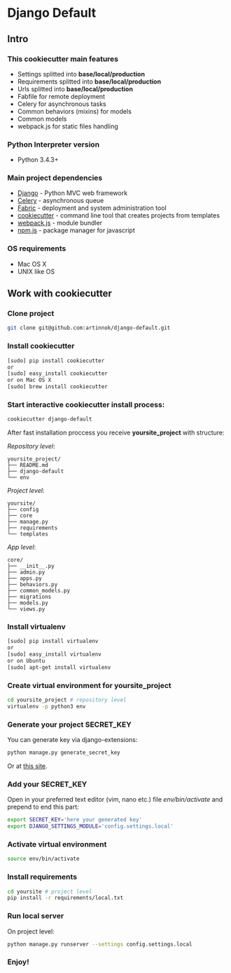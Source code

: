 # Django Default

## Intro

### This cookiecutter main features
* Settings splitted into **base/local/production**
* Requirements splitted into **base/local/production**
* Urls splitted into **base/local/production**
* Fabfile for remote deployment
* Celery for asynchronous tasks
* Common behaviors (mixins) for models
* Common models
* webpack.js for static files handling

### Python Interpreter version
* Python 3.4.3+

### Main project dependencies
* [Django](https://www.djangoproject.com/) - Python MVC web framework
* [Celery](http://www.celeryproject.org/) - asynchronous queue
* [Fabric](http://www.fabfile.org/index.html) - deployment and system
administration tool
* [cookiecutter](https://cookiecutter.readthedocs.io/en/latest/#) - command
line tool that creates projects from
templates
* [webpack.js](http://webpack.github.io/) - module bundler
* [npm.js](https://www.npmjs.com/) - package manager for javascript

### OS requirements
* Mac OS X
* UNIX like OS



## Work with cookiecutter

### Clone project
```bash
git clone git@github.com:artinnok/django-default.git
```

### Install cookiecutter
```bash
[sudo] pip install cookiecutter
or
[sudo] easy_install cookiecutter
or on Mac OS X
[sudo] brew install cookiecutter
```

### Start interactive cookiecutter install process:
```bash
cookiecutter django-default
```
After fast installation proccess you receive **yoursite_project** with
structure:

*Repository level*:
```
yoursite_project/
├── README.md
├── django-default
└── env
```

*Project level*:
```
yoursite/
├── config
├── core
├── manage.py
├── requirements
└── templates
```

*App level*:
```
core/
├── __init__.py
├── admin.py
├── apps.py
├── behaviors.py
├── common_models.py
├── migrations
├── models.py
└── views.py
```

### Install virtualenv
```bash
[sudo] pip install virtualenv
or
[sudo] easy_install virtualenv
or on Ubuntu
[sudo] apt-get install virtualenv
```

### Create virtual environment for **yoursite_project**
```bash
cd yoursite_project # repository level
virtualenv -p python3 env
```

### Generate your project SECRET_KEY
You can generate key via django-extensions:
```bash
python manage.py generate_secret_key
```

Or at [this site](http://www.miniwebtool.com/django-secret-key-generator/).

### Add your SECRET_KEY
Open in your preferred text editor (vim, nano etc.) file *env/bin/activate*
and prepend to end this part:
```bash
export SECRET_KEY='here your generated key'
export DJANGO_SETTINGS_MODULE='config.settings.local'
```

### Activate virtual environment
```bash
source env/bin/activate
```

### Install requirements
```bash
cd yoursite # project level
pip install -r requirements/local.txt
```

### Run local server
On project level:
```bash
python manage.py runserver --settings config.settings.local
```
### Enjoy!
